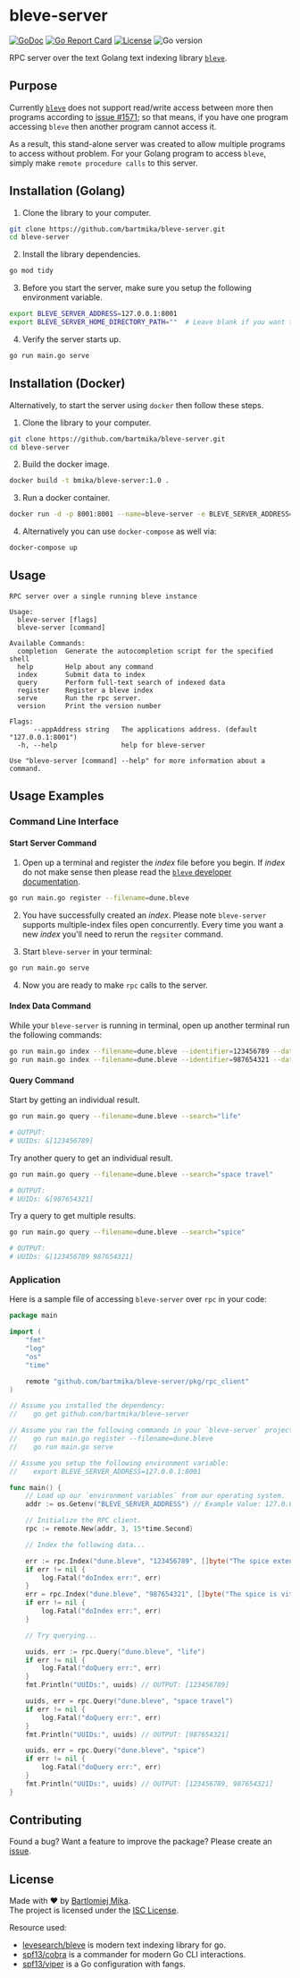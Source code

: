 # bleve-server
[![GoDoc](https://godoc.org/github.com/gomarkdown/markdown?status.svg)](https://pkg.go.dev/github.com/bartmika/bleve-server)
[![Go Report Card](https://goreportcard.com/badge/github.com/bartmika/bleve-server)](https://goreportcard.com/report/github.com/bartmika/bleve-server)
[![License](https://img.shields.io/github/license/bartmika/bleve-server)](https://github.com/bartmika/bleve-server/blob/master/LICENSE)
![Go version](https://img.shields.io/github/go-mod/go-version/bartmika/bleve-server)

RPC server over the text Golang text indexing library [`bleve`](https://github.com/blevesearch/bleve).

## Purpose
Currently [`bleve`](https://github.com/blevesearch/bleve) does not support read/write access between more then programs according to [issue #1571](https://github.com/blevesearch/bleve/issues/1571); so that means, if you have one program accessing `bleve` then another program cannot access it.

As a result, this stand-alone server was created to allow multiple programs to access without problem. For your Golang program to access `bleve`, simply make `remote procedure calls` to this server.

## Installation (Golang)
1. Clone the library to your computer.

  ```bash
  git clone https://github.com/bartmika/bleve-server.git
  cd bleve-server
  ```

2. Install the library dependencies.

  ```bash
  go mod tidy
  ```

3. Before you start the server, make sure you setup the following environment variable.

  ```bash
  export BLEVE_SERVER_ADDRESS=127.0.0.1:8001
  export BLEVE_SERVER_HOME_DIRECTORY_PATH=""  # Leave blank if you want to save app files in the same folder as your application, else if you want to save somewhere else (ex: "/tmp") then set this value.
  ```

4. Verify the server starts up.

  ```bash
  go run main.go serve
  ```

## Installation (Docker)

Alternatively, to start the server using `docker` then follow these steps.

1. Clone the library to your computer.

  ```bash
  git clone https://github.com/bartmika/bleve-server.git
  cd bleve-server
  ```

2. Build the docker image.

```bash
docker build -t bmika/bleve-server:1.0 .
```

3. Run a docker container.

```bash
docker run -d -p 8001:8001 --name=bleve-server -e BLEVE_SERVER_ADDRESS="0.0.0.0:8001" -e BLEVE_SERVER_HOME_DIRECTORY_PATH="/db" bmika/bleve-server:1.0
```

4. Alternatively you can use `docker-compose` as well via:

```bash
docker-compose up
```

## Usage

```text
RPC server over a single running bleve instance

Usage:
  bleve-server [flags]
  bleve-server [command]

Available Commands:
  completion  Generate the autocompletion script for the specified shell
  help        Help about any command
  index       Submit data to index
  query       Perform full-text search of indexed data
  register    Register a bleve index
  serve       Run the rpc server.
  version     Print the version number

Flags:
      --appAddress string   The applications address. (default "127.0.0.1:8001")
  -h, --help                help for bleve-server

Use "bleve-server [command] --help" for more information about a command.
```

## Usage Examples
### Command Line Interface
#### Start Server Command

1. Open up a terminal and register the *index* file before you begin. If *index* do not make sense then please read the [`bleve` developer documentation](https://github.com/blevesearch/bleve).

  ```bash
  go run main.go register --filename=dune.bleve
  ```

2. You have successfully created an *index*. Please note `bleve-server` supports multiple-index files open concurrently. Every time you want a new *index* you'll need to rerun the `regsiter` command.

3. Start `bleve-server` in your terminal:

  ```bash
  go run main.go serve
  ```

4. Now you are ready to make `rpc` calls to the server.

#### Index Data Command

While your `bleve-server` is running in terminal, open up another terminal run the following commands:

```bash
go run main.go index --filename=dune.bleve --identifier=123456789 --data="The spice extends life"
go run main.go index --filename=dune.bleve --identifier=987654321 --data="The spice is vital for space travel"
```

#### Query Command
Start by getting an individual result.

```bash
go run main.go query --filename=dune.bleve --search="life"

# OUTPUT:
# UUIDs: &[123456789]
```

Try another query to get an individual result.

```bash
go run main.go query --filename=dune.bleve --search="space travel"

# OUTPUT:
# UUIDs: &[987654321]
```

Try a query to get multiple results.

```bash
go run main.go query --filename=dune.bleve --search="spice"

# OUTPUT:
# UUIDs: &[123456789 987654321]
```

### Application

Here is a sample file of accessing `bleve-server` over `rpc` in your code:

```go
package main

import (
    "fmt"
    "log"
    "os"
    "time"

    remote "github.com/bartmika/bleve-server/pkg/rpc_client"
)

// Assume you installed the dependency:
//    go get github.com/bartmika/bleve-server

// Assume you ran the following commands in your `bleve-server` project:
//    go run main.go register --filename=dune.bleve
//    go run main.go serve

// Assume you setup the following environment variable:
//    export BLEVE_SERVER_ADDRESS=127.0.0.1:8001

func main() {
    // Load up our `environment variables` from our operating system.
    addr := os.Getenv("BLEVE_SERVER_ADDRESS") // Example Value: 127.0.0.1:8001

    // Initialize the RPC client.
    rpc := remote.New(addr, 3, 15*time.Second)

    // Index the following data...

    err := rpc.Index("dune.bleve", "123456789", []byte("The spice extends life"))
    if err != nil {
        log.Fatal("doIndex err:", err)
    }
    err = rpc.Index("dune.bleve", "987654321", []byte("The spice is vital for space travel"))
    if err != nil {
        log.Fatal("doIndex err:", err)
    }

    // Try querying...

    uuids, err := rpc.Query("dune.bleve", "life")
    if err != nil {
        log.Fatal("doQuery err:", err)
    }
    fmt.Println("UUIDs:", uuids) // OUTPUT: [123456789]

    uuids, err = rpc.Query("dune.bleve", "space travel")
    if err != nil {
        log.Fatal("doQuery err:", err)
    }
    fmt.Println("UUIDs:", uuids) // OUTPUT: [987654321]

    uuids, err = rpc.Query("dune.bleve", "spice")
    if err != nil {
        log.Fatal("doQuery err:", err)
    }
    fmt.Println("UUIDs:", uuids) // OUTPUT: [123456789, 987654321]
}
```

## Contributing

Found a bug? Want a feature to improve the package? Please create an [issue](https://github.com/bartmika/bleve-server/issues).

## License
Made with ❤️ by [Bartlomiej Mika](https://bartlomiejmika.com).   
The project is licensed under the [ISC License](LICENSE).

Resource used:

* [levesearch/bleve](https://github.com/blevesearch/bleve) is modern text indexing library for go.
* [spf13/cobra](https://github.com/spf13/cobra) is a commander for modern Go CLI interactions.
* [spf13/viper](https://github.com/spf13/viper) is a Go configuration with fangs.
